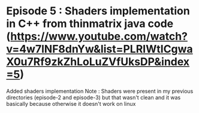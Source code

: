 # Episode 5 : Shaders implementation in C++ from thinmatrix java code (https://www.youtube.com/watch?v=4w7lNF8dnYw&list=PLRIWtICgwaX0u7Rf9zkZhLoLuZVfUksDP&index=5)
Added shaders implementation
Note : Shaders were present in my previous directories (episode-2 and episode-3) but that wasn't clean and it was basically because otherwise it doesn't work on linux
